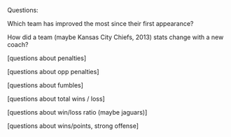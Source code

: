 Questions:

Which team has improved the most since their first appearance?

How did a team (maybe Kansas City Chiefs, 2013) stats change with a new coach?

[questions about penalties]

[questions about opp penalties]

[questions about fumbles]

[questions about total wins / loss]

[questions about win/loss ratio (maybe jaguars)]

[questions about wins/points, strong offense]
